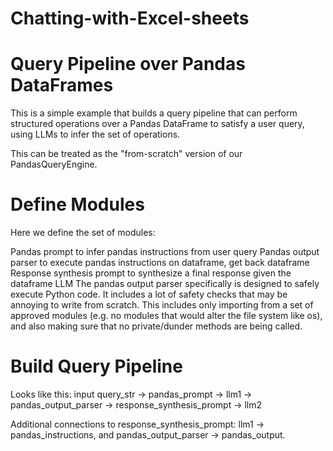 # Chatting-with-Excel-sheets

# Query Pipeline over Pandas DataFrames
This is a simple example that builds a query pipeline that can perform structured operations over a Pandas DataFrame to satisfy a user query, using LLMs to infer the set of operations.

This can be treated as the "from-scratch" version of our PandasQueryEngine.

# Define Modules
Here we define the set of modules:

Pandas prompt to infer pandas instructions from user query
Pandas output parser to execute pandas instructions on dataframe, get back dataframe
Response synthesis prompt to synthesize a final response given the dataframe
LLM
The pandas output parser specifically is designed to safely execute Python code. It includes a lot of safety checks that may be annoying to write from scratch. This includes only importing from a set of approved modules (e.g. no modules that would alter the file system like os), and also making sure that no private/dunder methods are being called.

# Build Query Pipeline
Looks like this: input query_str -> pandas_prompt -> llm1 -> pandas_output_parser -> response_synthesis_prompt -> llm2

Additional connections to response_synthesis_prompt: llm1 -> pandas_instructions, and pandas_output_parser -> pandas_output.
